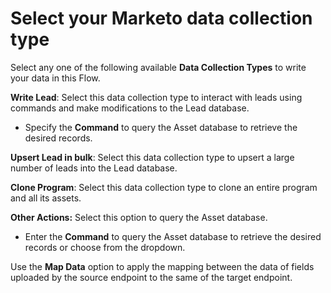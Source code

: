 # Select your Marketo data collection type

Select any one of the following available **Data Collection Types** to write your data in this Flow.

**Write Lead**: Select this data collection type to interact with leads using commands and make modifications to the Lead database.

* Specify the **Command** to query the Asset database to retrieve the desired records.

**Upsert Lead in bulk**: Select this data collection type to upsert a large number of leads into the Lead database.

**Clone Program**: Select this data collection type to clone an entire program and all its assets.

**Other Actions:** Select this option to query the Asset database.

* Enter the **Command** to query the Asset database to retrieve the desired records or choose from the dropdown.

Use the **Map Data** option to apply the mapping between the data of fields uploaded by the source endpoint to the same of the target endpoint.
